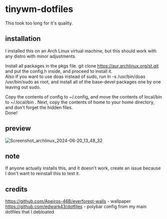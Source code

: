 # tinywm-dotfiles
This took too long for it's quality.
## installation
I installed this on an Arch Linux virtual machine, but this should work with any distro with minor adjustments.

Install all packages in the pkgs file.
git clone https://aur.archlinux.org/st.git and put the config.h inside, and proceed to install it. <br>
Also if you want to use doas instead of sudo, run ln -s /usr/bin/doas /usr/bin/sudo as root, and install all of the base-devel packages one by one leaving out sudo.

Copy the contents of config to ~/.config, and move the contents of local/bin to ~/.local/bin .
Next, copy the contents of home to your home directory, and don't forget the hidden files. <br>
Done!

## preview
![Screenshot_archlinux_2024-06-20_13_48_32](https://github.com/edwark43/tinywm-dotfiles/assets/97860398/f6120b24-87d2-427d-94fa-43b073cf821b)

## note
If anyone actually installs this, and it doesn't work, create an issue because I don't want to reinstall this to test it.

## credits
https://github.com/Apeiros-46B/everforest-walls - wallpaper <br>
https://github.com/edwark43/dotfiles - polybar config from my main dotfiles that I debloated
